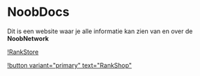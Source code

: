 
# NoobDocs

Dit is een website waar je alle informatie kan zien van en over de **NoobNetwork**

[!RankStore](https://shop.noobnetwork.nl)

[!button variant="primary" text="RankShop"](https://shop.noobnetwork.nl)


